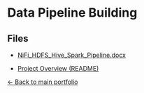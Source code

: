 # Data Pipeline Building

## Files
- [NiFi_HDFS_Hive_Spark_Pipeline.docx](./NiFi_HDFS_Hive_Spark_Pipeline.docx)

- [Project Overview (README)](./README.md)

[← Back to main portfolio](../index.md)
